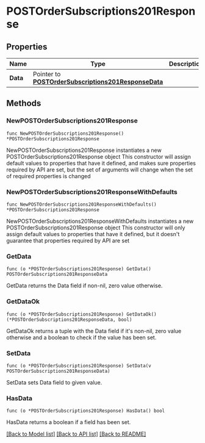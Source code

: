 # POSTOrderSubscriptions201Response

## Properties

Name | Type | Description | Notes
------------ | ------------- | ------------- | -------------
**Data** | Pointer to [**POSTOrderSubscriptions201ResponseData**](POSTOrderSubscriptions201ResponseData.md) |  | [optional] 

## Methods

### NewPOSTOrderSubscriptions201Response

`func NewPOSTOrderSubscriptions201Response() *POSTOrderSubscriptions201Response`

NewPOSTOrderSubscriptions201Response instantiates a new POSTOrderSubscriptions201Response object
This constructor will assign default values to properties that have it defined,
and makes sure properties required by API are set, but the set of arguments
will change when the set of required properties is changed

### NewPOSTOrderSubscriptions201ResponseWithDefaults

`func NewPOSTOrderSubscriptions201ResponseWithDefaults() *POSTOrderSubscriptions201Response`

NewPOSTOrderSubscriptions201ResponseWithDefaults instantiates a new POSTOrderSubscriptions201Response object
This constructor will only assign default values to properties that have it defined,
but it doesn't guarantee that properties required by API are set

### GetData

`func (o *POSTOrderSubscriptions201Response) GetData() POSTOrderSubscriptions201ResponseData`

GetData returns the Data field if non-nil, zero value otherwise.

### GetDataOk

`func (o *POSTOrderSubscriptions201Response) GetDataOk() (*POSTOrderSubscriptions201ResponseData, bool)`

GetDataOk returns a tuple with the Data field if it's non-nil, zero value otherwise
and a boolean to check if the value has been set.

### SetData

`func (o *POSTOrderSubscriptions201Response) SetData(v POSTOrderSubscriptions201ResponseData)`

SetData sets Data field to given value.

### HasData

`func (o *POSTOrderSubscriptions201Response) HasData() bool`

HasData returns a boolean if a field has been set.


[[Back to Model list]](../README.md#documentation-for-models) [[Back to API list]](../README.md#documentation-for-api-endpoints) [[Back to README]](../README.md)


